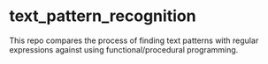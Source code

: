 # text_pattern_recognition
This repo compares the process of finding text patterns with regular expressions against using functional/procedural programming.
